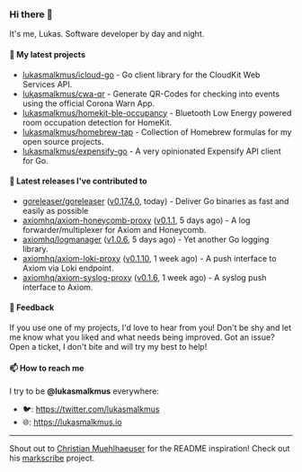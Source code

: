 ### Hi there 👋

It's me, Lukas. Software developer by day and night.

#### 🌱 My latest projects

- [lukasmalkmus/icloud-go](https://github.com/lukasmalkmus/icloud-go) - Go client library for the CloudKit Web Services API.
- [lukasmalkmus/cwa-qr](https://github.com/lukasmalkmus/cwa-qr) - Generate QR-Codes for checking into events using the official Corona Warn App.
- [lukasmalkmus/homekit-ble-occupancy](https://github.com/lukasmalkmus/homekit-ble-occupancy) - Bluetooth Low Energy powered room occupation detection for HomeKit.
- [lukasmalkmus/homebrew-tap](https://github.com/lukasmalkmus/homebrew-tap) - Collection of Homebrew formulas for my open source projects.
- [lukasmalkmus/expensify-go](https://github.com/lukasmalkmus/expensify-go) - A very opinionated Expensify API client for Go.

#### 🔭 Latest releases I've contributed to

- [goreleaser/goreleaser](https://github.com/goreleaser/goreleaser) ([v0.174.0](https://github.com/goreleaser/goreleaser/releases/tag/v0.174.0), today) - Deliver Go binaries as fast and easily as possible
- [axiomhq/axiom-honeycomb-proxy](https://github.com/axiomhq/axiom-honeycomb-proxy) ([v0.1.1](https://github.com/axiomhq/axiom-honeycomb-proxy/releases/tag/v0.1.1), 5 days ago) - A log forwarder/multiplexer for Axiom and Honeycomb.
- [axiomhq/logmanager](https://github.com/axiomhq/logmanager) ([v1.0.6](https://github.com/axiomhq/logmanager/releases/tag/v1.0.6), 5 days ago) - Yet another Go logging library.
- [axiomhq/axiom-loki-proxy](https://github.com/axiomhq/axiom-loki-proxy) ([v0.1.10](https://github.com/axiomhq/axiom-loki-proxy/releases/tag/v0.1.10), 1 week ago) - A push interface to Axiom via Loki endpoint.
- [axiomhq/axiom-syslog-proxy](https://github.com/axiomhq/axiom-syslog-proxy) ([v0.1.6](https://github.com/axiomhq/axiom-syslog-proxy/releases/tag/v0.1.6), 1 week ago) - A syslog push interface to Axiom.

#### 💬 Feedback

If you use one of my projects, I'd love to hear from you! Don't be shy and let
me know what you liked and what needs being improved. Got an issue? Open a
ticket, I don't bite and will try my best to help!

#### 📫 How to reach me

I try to be **@lukasmalkmus** everywhere:

- 🐦: https://twitter.com/lukasmalkmus
- 🌐: https://lukasmalkmus.io

---

Shout out to [Christian Muehlhaeuser](https://github.com/muesli) for the README
inspiration! Check out his [markscribe](https://github.com/muesli/markscribe)
project.
